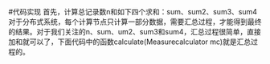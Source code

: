 #代码实现
首先，计算总记录数n和如下四个求和：sum、sum2、sum3、sum4
对于分布式系统，每个计算节点只计算一部分数据，需要汇总过程，才能得到最终的结果。对于我们关注的n、sum、um2、sum3和sum4，汇总过程很简单，直接加和就可以了，下面代码中的函数calculate(Measurecalculator mc)就是汇总过程的。